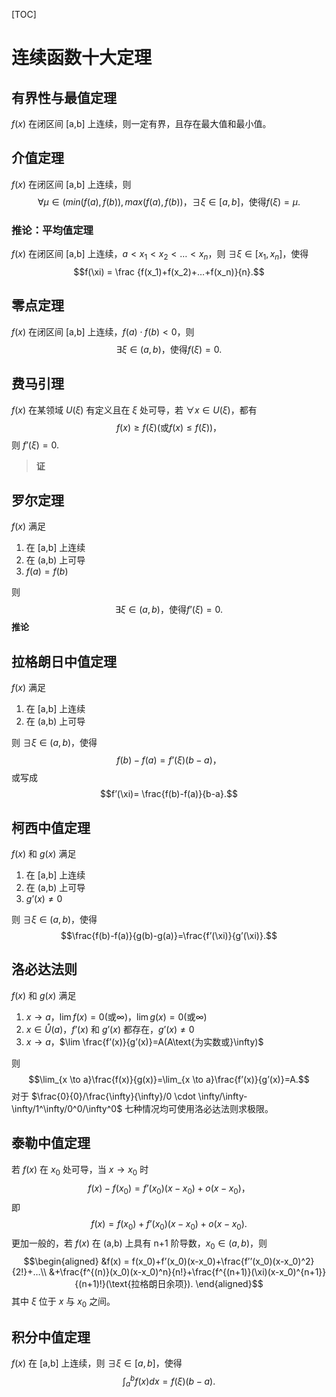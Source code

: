 [TOC]

# 连续函数十大定理
## 有界性与最值定理
$f(x)$ 在闭区间 [a,b] 上连续，则一定有界，且存在最大值和最小值。  

## 介值定理
$f(x)$ 在闭区间 [a,b] 上连续，则 
$$\forall \mu \in (min(f(a),f(b)),max(f(a),f(b))，\exists \xi \in [a,b]，\text{使得} f(\xi) = \mu.$$  

### 推论：平均值定理
$f(x)$ 在闭区间 [a,b] 上连续，$a<x_1<x_2<…<x_n$，则 $\exists \xi \in [x_1, x_n]$，使得 
$$f(\xi) = \frac {f(x_1)+f(x_2)+…+f(x_n)}{n}.$$  

## 零点定理
$f(x)$ 在闭区间 [a,b] 上连续，$f(a) \cdot f(b)<0$，则 
$$\exists \xi \in (a,b)，\text{使得} f(\xi) = 0.$$  

## 费马引理
$f(x)$ 在某领域 $U(\xi)$ 有定义且在 $\xi$ 处可导，若 $\forall x \in U(\xi)$，都有
$$f(x) \ge f(\xi)(\text{或} f(x) \le f(\xi))，$$
则 $f’(\xi)=0$.
>**证**
>

## 罗尔定理
$f(x)$ 满足
1. 在 [a,b] 上连续
2. 在 (a,b) 上可导
3. $f(a)=f(b)$

则 
$$\exists \xi \in (a,b)，\text{使得}f’(\xi)=0.$$
**推论**  

## 拉格朗日中值定理
$f(x)$ 满足
1. 在 [a,b] 上连续
2. 在 (a,b) 上可导

则 $\exists \xi \in (a,b)$，使得 
$$f(b)-f(a)=f’(\xi)(b-a)，$$
或写成 
$$f’(\xi)= \frac{f(b)-f(a)}{b-a}.$$  

## 柯西中值定理
$f(x)$ 和 $g(x)$ 满足
1. 在 [a,b] 上连续  
2. 在 (a,b) 上可导
3. $g’(x) \ne 0$

则 $\exists \xi \in (a,b)$，使得 
$$\frac{f(b)-f(a)}{g(b)-g(a)}=\frac{f’(\xi)}{g’(\xi)}.$$  

## 洛必达法则
$f(x)$ 和 $g(x)$ 满足
1. $x \to a$，$\lim f(x)=0(\text{或}\infty)$，$\lim g(x)=0(\text{或}\infty)$
2. $x \in \mathring{U}(a)$，$f’(x)$ 和 $g’(x)$ 都存在，$g’(x) \ne 0$
3. $x \to a$，$\lim \frac{f’(x)}{g’(x)}=A(A\text{为实数或}\infty)$

则 
$$\lim_{x \to a}\frac{f(x)}{g(x)}=\lim_{x \to a}\frac{f’(x)}{g’(x)}=A.$$
对于 $\frac{0}{0}/\frac{\infty}{\infty}/0 \cdot \infty/\infty-\infty/1^\infty/0^0/\infty^0$ 七种情况均可使用洛必达法则求极限。

## 泰勒中值定理
若 $f(x)$ 在 $x_0$ 处可导，当 $x \to x_0$ 时 $$f(x)-f(x_0)=f’(x_0)(x-x_0)+o(x-x_0)，$$
即 
$$f(x)=f(x_0)+f’(x_0)(x-x_0)+o(x-x_0).$$
更加一般的，若 $f(x)$ 在 (a,b) 上具有 n+1 阶导数，$x_0 \in (a,b)$，则 
$$\begin{aligned}
&f(x) = f(x_0)+f’(x_0)(x-x_0)+\frac{f’’(x_0)(x-x_0)^2}{2!}+…\\
&+\frac{f^{(n)}(x_0)(x-x_0)^n}{n!}+\frac{f^{(n+1)}(\xi)(x-x_0)^{n+1}}{(n+1)!}(\text{拉格朗日余项}).
\end{aligned}$$ 
其中 $\xi$ 位于 $x$ 与 $x_0$ 之间。 

## 积分中值定理
$f(x)$ 在 [a,b] 上连续，则 $\exists \xi \in [a,b]$，使得 
$$\int_{a}^{b} f(x)dx = f(\xi)(b-a).$$